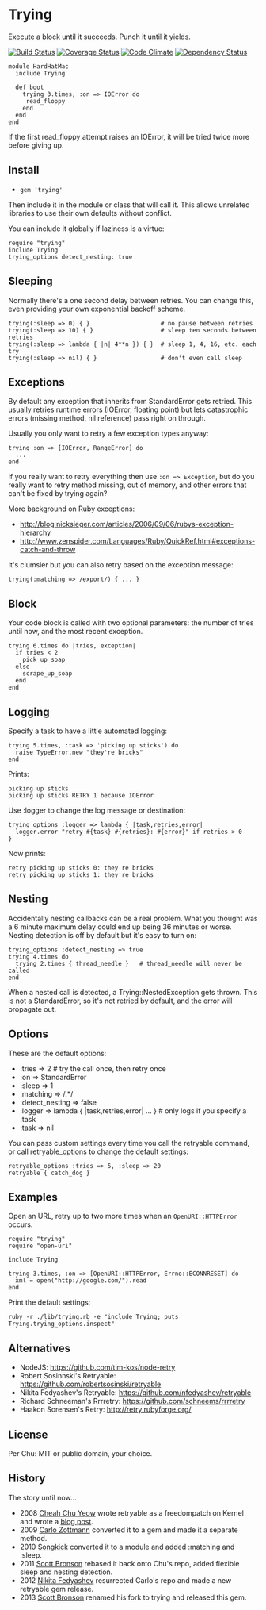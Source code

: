 # Trying

Execute a block until it succeeds.  Punch it until it yields.

[![Build Status](https://api.travis-ci.org/bronson/trying.png?branch=master)](http://travis-ci.org/bronson/trying)
[![Coverage Status](https://coveralls.io/repos/bronson/trying/badge.png?branch=master)](https://coveralls.io/r/bronson/trying)
[![Code Climate](https://codeclimate.com/github/bronson/trying.png)](https://codeclimate.com/github/bronson/trying)
[![Dependency Status](https://gemnasium.com/bronson/trying.png)](https://gemnasium.com/bronson/trying)

    module HardHatMac
      include Trying

      def boot
        trying 3.times, :on => IOError do
         read_floppy
        end
      end
    end

If the first read_floppy attempt raises an IOError, it will be tried twice more before giving up.


## Install

* `gem 'trying'`

Then include it in the module or class that will call it.
This allows unrelated libraries to use their own defaults without conflict.

You can include it globally if laziness is a virtue:

    require "trying"
    include Trying
    trying_options detect_nesting: true


## Sleeping

Normally there's a one second delay between retries.
You can change this, even providing your own exponential backoff scheme.

    trying(:sleep => 0) { }                    # no pause between retries
    trying(:sleep => 10) { }                   # sleep ten seconds between retries
    trying(:sleep => lambda { |n| 4**n }) { }  # sleep 1, 4, 16, etc. each try
    trying(:sleep => nil) { }                  # don't even call sleep


## Exceptions

By default any exception that inherits from StandardError gets retried.
This usually retries runtime errors (IOError, floating point) but lets
catastrophic errors (missing method, nil reference) pass right on through.

Usually you only want to retry a few exception types anyway:

    trying :on => [IOError, RangeError] do
      ...
    end

If you really want to retry everything then use `:on => Exception`, but
do you really want to retry method missing, out of memory, and other errors that can't be fixed by trying again?

More background on Ruby exceptions:

 * <http://blog.nicksieger.com/articles/2006/09/06/rubys-exception-hierarchy>
 * <http://www.zenspider.com/Languages/Ruby/QuickRef.html#exceptions-catch-and-throw>

It's clumsier but you can also retry based on the exception message:

    trying(:matching => /export/) { ... }


## Block

Your code block is called with two optional parameters: the number of tries until now,
and the most recent exception.

    trying 6.times do |tries, exception|
      if tries < 2
        pick_up_soap
      else
        scrape_up_soap
      end
    end


## Logging

Specify a task to have a little automated logging:

    trying 5.times, :task => 'picking up sticks') do
      raise TypeError.new "they're bricks"
    end

Prints:

    picking up sticks
    picking up sticks RETRY 1 because IOError

Use :logger to change the log message or destination:

    trying_options :logger => lambda { |task,retries,error|
      logger.error "retry #{task} #{retries}: #{error}" if retries > 0
    }

Now prints:

    retry picking up sticks 0: they're bricks
    retry picking up sticks 1: they're bricks


## Nesting

Accidentally nesting callbacks can be a real problem.  What you thought was
a 6 minute maximum delay could end up being 36 minutes or worse.
Nesting detection is off by default but it's easy to turn on:

    trying_options :detect_nesting => true
    trying 4.times do
      trying 2.times { thread_needle }   # thread_needle will never be called
    end

When a nested call is detected, a Trying::NestedException gets thrown.
This is not a StandardError, so it's not retried by default, and the error
will propagate out.


## Options

These are the default options:

* :tries => 2  # try the call once, then retry once
* :on => StandardError
* :sleep => 1
* :matching => /.*/
* :detect_nesting => false
* :logger => lambda { |task,retries,error| ... }  # only logs if you specify a :task
* :task => nil

You can pass custom settings every time you call the retryable command,
or call retryable_options to change the default settings:

    retryable_options :tries => 5, :sleep => 20
    retryable { catch_dog }


## Examples

Open an URL, retry up to two more times when an `OpenURI::HTTPError` occurs.

    require "trying"
    require "open-uri"

    include Trying

    trying 3.times, :on => [OpenURI::HTTPError, Errno::ECONNRESET] do
      xml = open("http://google.com/").read
    end

Print the default settings:

    ruby -r ./lib/trying.rb -e "include Trying; puts Trying.trying_options.inspect"


## Alternatives

* NodeJS: <https://github.com/tim-kos/node-retry>
* Robert Sosinnski's Retryable: https://github.com/robertsosinski/retryable
* Nikita Fedyashev's Retryable: https://github.com/nfedyashev/retryable
* Richard Schneeman's Rrrretry: https://github.com/schneems/rrrretry
* Haakon Sorensen's Retry: http://retry.rubyforge.org/


## License

Per Chu: MIT or public domain, your choice.


## History

The story until now...

* 2008 [Cheah Chu Yeow](https://github.com/chuyeow/try)
  wrote retryable as a freedompatch on Kernel and wrote a
  [blog post](http://blog.codefront.net/2008/01/14/retrying-code-blocks-in-ruby-on-exceptions-whatever/).
* 2009 [Carlo Zottmann](https://github.com/carlo/retryable)
  converted it to a gem and made it a separate method.
* 2010 [Songkick](https://github.com/songkick/retryable)
  converted it to a module and added :matching and :sleep.
* 2011 [Scott Bronson](https://github.com/bronson/retryable)
  rebased it back onto Chu's repo, added flexible sleep and nesting detection.
* 2012 [Nikita Fedyashev](https://github.com/nfedyashev/retryable)
  resurrected Carlo's repo and made a new retryable gem release.
* 2013 [Scott Bronson](https://github.com/bronson/trying)
  renamed his fork to trying and released this gem.
